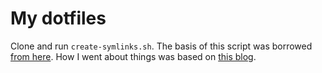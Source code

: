My dotfiles
===========

Clone and run `create-symlinks.sh`.
The basis of this script was borrowed [from here](https://github.com/michaeljsmalley/dotfiles/blob/master/makesymlinks.sh).
How I went about things was based on [this blog](http://blog.smalleycreative.com/tutorials/using-git-and-github-to-manage-your-dotfiles/).
